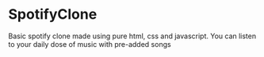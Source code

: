 # SpotifyClone
Basic spotify clone made using pure html, css and javascript. You can listen to your daily dose of music with pre-added songs
